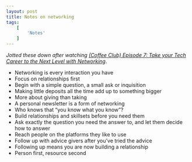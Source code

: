 ```yaml
---
layout: post
title: Notes on networking
tags:
    [
        'Notes'
    ]
---
```


_Jotted these down after watching [(Coffee Club) Episode 7: Take your Tech Career to the Next Level with Networking](https://www.youtube.com/watch?v=AbQeo6Zob_M)_.

* Networking is every interaction you have
* Focus on relationships first
* Begin with a simple question, a small ask or inquisition
* Making little deposits all the time add up to something bigger
* More about giving than taking
* A personal newsletter is a form of networking
* Who knows that “you know what you know”?
* Build relationships and skillsets before you need them
* Ask exactly the question you need the answer to, and let them decide how to answer
* Reach people on the platforms they like to use
* Follow up with advice givers after you’ve tried the advice
* Following up means you are now building a relationship
* Person first, resource second
